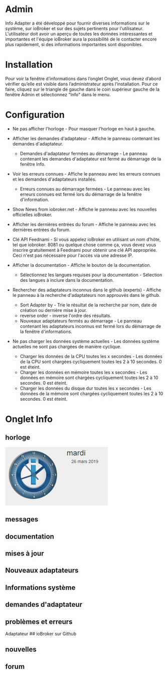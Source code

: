 # Admin

Info Adapter a été développé pour fournir diverses informations sur le système, sur ioBroker et sur des sujets pertinents pour l'utilisateur. L'utilisateur doit avoir un aperçu de toutes les données intéressantes et importantes et l'équipe ioBroker aura la possibilité de le contacter encore plus rapidement, si des informations importantes sont disponibles.

# Installation

Pour voir la fenêtre d’informations dans l’onglet Onglet, vous devez d’abord vérifier qu’elle est visible dans l’administrateur après l’installation. Pour ce faire, cliquez sur le triangle de gauche dans le coin supérieur gauche de la fenêtre Admin et sélectionnez "Info" dans le menu.

# Configuration

* Ne pas afficher l'horloge - Pour masquer l'horloge en haut à gauche.
* Afficher les demandes d'adaptateur - Affiche le panneau contenant les demandes d'adaptateur.
    * Demandes d'adaptateur fermées au démarrage - Le panneau contenant les demandes d'adaptateur est fermé au démarrage de la fenêtre Info.
* Voir les erreurs connues - Affiche le panneau avec les erreurs connues et les demandes d'adaptateurs installés.
    * Erreurs connues au démarrage fermées - Le panneau avec les erreurs connues est fermé lors du démarrage de la fenêtre d'information.

* Show News from iobroker.net - Affiche le panneau avec les nouvelles officielles ioBroker.
* Afficher les dernières entrées du forum - Affiche le panneau avec les dernières entrées du forum.
* Clé API Feednami - Si vous appelez ioBroker en utilisant un nom d’hôte, tel que iobroker: 8081 ou quelque chose comme ça, vous devez vous inscrire gratuitement à Feednami pour obtenir une clé API appropriée. Ceci n'est pas nécessaire pour l'accès via une adresse IP.

* Afficher la documentation - Affiche le bouton de la documentation.
    * Sélectionnez les langues requises pour la documentation - Sélection des langues à inclure dans la documentation.

* Rechercher des adaptateurs inconnus dans le github (experts) - Affiche le panneau à la recherche d'adaptateurs non approuvés dans le github.
    * Sort Adapter by - Trie le résultat de la recherche par nom, date de création ou dernière mise à jour.
    * reverse order - inverse l'ordre des résultats.
    * Nouveaux adaptateurs fermés au démarrage - Le panneau contenant les adaptateurs inconnus est fermé lors du démarrage de la fenêtre d'informations.

* Ne pas charger les données système actuelles - Les données système actuelles ne sont pas chargées de manière cyclique.
    * Charger les données de la CPU toutes les x secondes - Les données de la CPU sont chargées cycliquement toutes les 2 à 10 secondes. 0 est éteint.
    * Charger les données en mémoire toutes les x secondes - Les données en mémoire sont chargées cycliquement toutes les 2 à 10 secondes. 0 est éteint.
    * Charger les données du disque dur toutes les x secondes - Les données de la mémoire sont chargées cycliquement toutes les 2 à 10 secondes. 0 est éteint.

# Onglet Info

## horloge

![clock](img/clock.png)

## messages

## documentation

## mises à jour

## Nouveaux adaptateurs

## Informations système

## demandes d'adaptateur

## problèmes et erreurs

Adaptateur ## ioBroker sur Github

## nouvelles

## forum